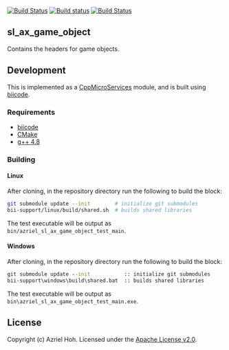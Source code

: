 [![Build Status](https://travis-ci.org/azriel91/sl_ax_game_object.svg?branch=master)](https://travis-ci.org/azriel91/sl_ax_game_object) [![Build status](https://ci.appveyor.com/api/projects/status/8inh3fy2via457of/branch/master?svg=true)](https://ci.appveyor.com/project/azriel91/sl-ax-game-object/branch/master) [![Build Status](https://webapi.biicode.com/v1/badges/azriel/azriel/sl_ax_game_object/master)](https://www.biicode.com/azriel/sl_ax_game_object)

## sl\_ax\_game\_object

Contains the headers for game objects.

## Development

This is implemented as a [CppMicroServices](https://github.com/saschazelzer/CppMicroServices) module, and is built using
[biicode](https://www.biicode.com/).

### Requirements

* [biicode](https://www.biicode.com/downloads)
* [CMake](http://www.cmake.org/install/)
* [g++ 4.8](https://gcc.gnu.org/)

### Building

#### Linux

After cloning, in the repository directory run the following to build the block:

```bash
git submodule update --init        # initialize git submodules
bii-support/linux/build/shared.sh  # builds shared libraries
```

The test executable will be output as `bin/azriel_sl_ax_game_object_test_main`.

#### Windows

After cloning, in the repository directory run the following to build the block:

```bat
git submodule update --init           :: initialize git submodules
bii-support\windows\build\shared.bat  :: builds shared libraries
```

The test executable will be output as `bin\azriel_sl_ax_game_object_test_main.exe`.

## License

Copyright (c) Azriel Hoh. Licensed under the [Apache License v2.0](http://www.apache.org/licenses/LICENSE-2.0).
